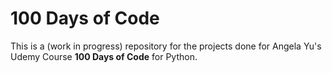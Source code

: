 # 100 Days of Code

This is a (work in progress) repository for the projects done for Angela Yu's Udemy Course **100 Days of Code** for Python.
